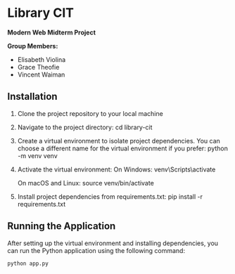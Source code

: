 # Library CIT

**Modern Web Midterm Project**

**Group Members:**
- Elisabeth Violina
- Grace Theofie
- Vincent Waiman

## Installation
1. Clone the project repository to your local machine
2. Navigate to the project directory: 
    cd library-cit
3. Create a virtual environment to isolate project dependencies. You can choose a different name for the virtual environment if you prefer: 
    python -m venv venv
4. Activate the virtual environment:
    On Windows:
        venv\Scripts\activate

    On macOS and Linux:
        source venv/bin/activate
5. Install project dependencies from requirements.txt:
    pip install -r requirements.txt


## Running the Application
After setting up the virtual environment and installing dependencies, you can run the Python application using the following command:

    python app.py